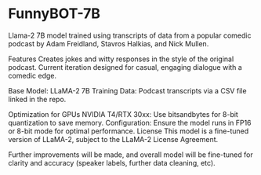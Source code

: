 # FunnyBOT-7B
Llama-2 7B model trained using transcripts of data from a popular comedic podcast by Adam Freidland, Stavros Halkias, and Nick Mullen.

Features
Creates jokes and witty responses in the style of the original podcast. Current iteration designed for casual, engaging dialogue with a comedic edge.

Base Model: LLaMA-2 7B
Training Data: Podcast transcripts via a CSV file linked in the repo.

Optimization for GPUs
NVIDIA T4/RTX 30xx: Use bitsandbytes for 8-bit quantization to save memory.
Configuration: Ensure the model runs in FP16 or 8-bit mode for optimal performance.
License
This model is a fine-tuned version of LLaMA-2, subject to the LLaMA-2 License Agreement.

Further improvements will be made, and overall model will be fine-tuned for clarity and accuracy (speaker labels, further data cleaning, etc).
